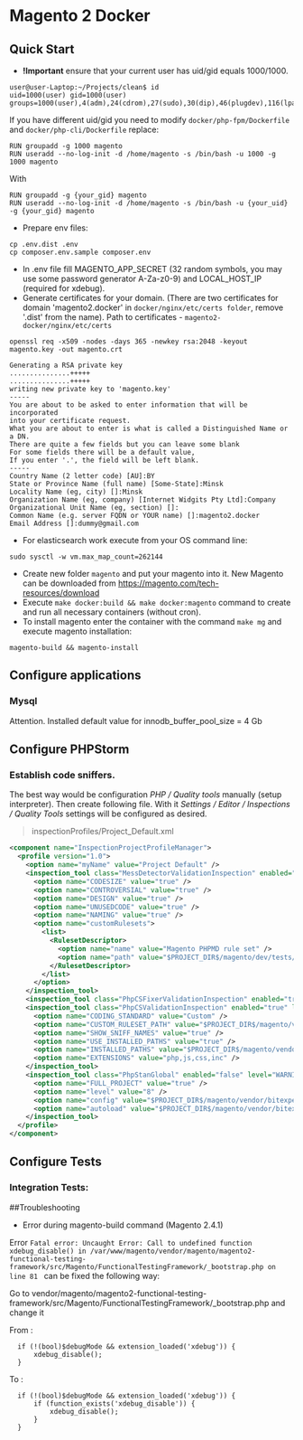 # Magento 2 Docker

## Quick Start

* **!Important** ensure that your current user has uid/gid equals 1000/1000.
```shell
user@user-Laptop:~/Projects/clean$ id
uid=1000(user) gid=1000(user) groups=1000(user),4(adm),24(cdrom),27(sudo),30(dip),46(plugdev),116(lpadmin),126(sambashare),129(docker)
```
If you have different uid/gid you need to modify `docker/php-fpm/Dockerfile` and `docker/php-cli/Dockerfile` replace:
```shell
RUN groupadd -g 1000 magento
RUN useradd --no-log-init -d /home/magento -s /bin/bash -u 1000 -g 1000 magento
```
With
```shell
RUN groupadd -g {your_gid} magento
RUN useradd --no-log-init -d /home/magento -s /bin/bash -u {your_uid} -g {your_gid} magento
```
* Prepare env files:
```shell script
cp .env.dist .env
cp composer.env.sample composer.env
```
* In .env file fill MAGENTO_APP_SECRET (32 random symbols, you may use some password generator A-Za-z0-9) and LOCAL_HOST_IP (required for xdebug).
* Generate certificates for your domain. (There are two certificates for domain 'magento2.docker' in ```docker/nginx/etc/certs folder```, remove '.dist' from the name). Path to certificates - `magento2-docker/nginx/etc/certs`
```shell script
openssl req -x509 -nodes -days 365 -newkey rsa:2048 -keyout magento.key -out magento.crt

Generating a RSA private key
...............+++++
...............+++++
writing new private key to 'magento.key'
-----
You are about to be asked to enter information that will be incorporated
into your certificate request.
What you are about to enter is what is called a Distinguished Name or a DN.
There are quite a few fields but you can leave some blank
For some fields there will be a default value,
If you enter '.', the field will be left blank.
-----
Country Name (2 letter code) [AU]:BY
State or Province Name (full name) [Some-State]:Minsk
Locality Name (eg, city) []:Minsk
Organization Name (eg, company) [Internet Widgits Pty Ltd]:Company
Organizational Unit Name (eg, section) []:
Common Name (e.g. server FQDN or YOUR name) []:magento2.docker
Email Address []:dummy@gmail.com

```
* For elasticsearch work execute from your OS command line:
```shell script
sudo sysctl -w vm.max_map_count=262144
```
* Create new folder `magento` and put your magento into it. New Magento can be downloaded from https://magento.com/tech-resources/download 
* Execute `make docker:build && make docker:magento` command to create and run all necessary containers (without cron).  
* To install magento enter the container with the command `make mg` and execute magento installation:
```shell script
magento-build && magento-install
```

## Configure applications
### Mysql
Attention. Installed default value for innodb_buffer_pool_size = 4 Gb

## Configure PHPStorm

### Establish code sniffers.

The best way would be configuration *PHP / Quality tools* manually (setup interpreter). Then create following file. With it *Settings / Editor / Inspections / Quality Tools* settings will be configured as desired. 

> inspectionProfiles/Project_Default.xml
```xml
<component name="InspectionProjectProfileManager">
  <profile version="1.0">
    <option name="myName" value="Project Default" />
    <inspection_tool class="MessDetectorValidationInspection" enabled="true" level="WARNING" enabled_by_default="true">
      <option name="CODESIZE" value="true" />
      <option name="CONTROVERSIAL" value="true" />
      <option name="DESIGN" value="true" />
      <option name="UNUSEDCODE" value="true" />
      <option name="NAMING" value="true" />
      <option name="customRulesets">
        <list>
          <RulesetDescriptor>
            <option name="name" value="Magento PHPMD rule set" />
            <option name="path" value="$PROJECT_DIR$/magento/dev/tests/static/testsuite/Magento/Test/Php/_files/phpmd/ruleset.xml" />
          </RulesetDescriptor>
        </list>
      </option>
    </inspection_tool>
    <inspection_tool class="PhpCSFixerValidationInspection" enabled="true" level="WARNING" enabled_by_default="true" />
    <inspection_tool class="PhpCSValidationInspection" enabled="true" level="WARNING" enabled_by_default="true">
      <option name="CODING_STANDARD" value="Custom" />
      <option name="CUSTOM_RULESET_PATH" value="$PROJECT_DIR$/magento/vendor/magento/magento-coding-standard/Magento2/ruleset.xml" />
      <option name="SHOW_SNIFF_NAMES" value="true" />
      <option name="USE_INSTALLED_PATHS" value="true" />
      <option name="INSTALLED_PATHS" value="$PROJECT_DIR$/magento/vendor/phpcompatibility/php-compatibility/PHPCompatibility" />
      <option name="EXTENSIONS" value="php,js,css,inc" />
    </inspection_tool>
    <inspection_tool class="PhpStanGlobal" enabled="false" level="WARNING" enabled_by_default="false">
      <option name="FULL_PROJECT" value="true" />
      <option name="level" value="8" />
      <option name="config" value="$PROJECT_DIR$/magento/vendor/bitexpert/phpstan-magento/extension.neon" />
      <option name="autoload" value="$PROJECT_DIR$/magento/vendor/bitexpert/phpstan-magento/autoload.php" />
    </inspection_tool>
  </profile>
</component>

```

## Configure Tests

### Integration Tests:

##Troubleshooting

* Error during magento-build command (Magento 2.4.1)

Error `Fatal error: Uncaught Error: Call to undefined function xdebug_disable() in /var/www/magento/vendor/magento/magento2-functional-testing-framework/src/Magento/FunctionalTestingFramework/_bootstrap.php on line 81
` can be fixed the following way:

Go to vendor/magento/magento2-functional-testing-framework/src/Magento/FunctionalTestingFramework/_bootstrap.php and change it

From :

      if (!(bool)$debugMode && extension_loaded('xdebug')) {
          xdebug_disable();
      }
      
To :
      
      if (!(bool)$debugMode && extension_loaded('xdebug')) {
          if (function_exists('xdebug_disable')) {
              xdebug_disable();
          }
      }
